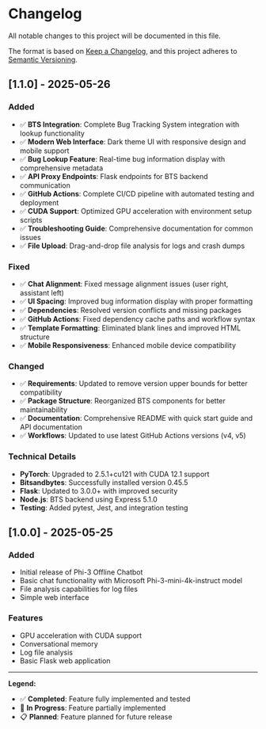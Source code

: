 # Changelog

All notable changes to this project will be documented in this file.

The format is based on [Keep a Changelog](https://keepachangelog.com/en/1.0.0/),
and this project adheres to [Semantic Versioning](https://semver.org/spec/v2.0.0.html).

## [1.1.0] - 2025-05-26

### Added
- ✅ **BTS Integration**: Complete Bug Tracking System integration with lookup functionality
- ✅ **Modern Web Interface**: Dark theme UI with responsive design and mobile support
- ✅ **Bug Lookup Feature**: Real-time bug information display with comprehensive metadata
- ✅ **API Proxy Endpoints**: Flask endpoints for BTS backend communication
- ✅ **GitHub Actions**: Complete CI/CD pipeline with automated testing and deployment
- ✅ **CUDA Support**: Optimized GPU acceleration with environment setup scripts
- ✅ **Troubleshooting Guide**: Comprehensive documentation for common issues
- ✅ **File Upload**: Drag-and-drop file analysis for logs and crash dumps

### Fixed
- ✅ **Chat Alignment**: Fixed message alignment issues (user right, assistant left)
- ✅ **UI Spacing**: Improved bug information display with proper formatting
- ✅ **Dependencies**: Resolved version conflicts and missing packages
- ✅ **GitHub Actions**: Fixed dependency cache paths and workflow syntax
- ✅ **Template Formatting**: Eliminated blank lines and improved HTML structure
- ✅ **Mobile Responsiveness**: Enhanced mobile device compatibility

### Changed
- ✅ **Requirements**: Updated to remove version upper bounds for better compatibility
- ✅ **Package Structure**: Reorganized BTS components for better maintainability
- ✅ **Documentation**: Comprehensive README with quick start guide and API documentation
- ✅ **Workflows**: Updated to use latest GitHub Actions versions (v4, v5)

### Technical Details
- **PyTorch**: Upgraded to 2.5.1+cu121 with CUDA 12.1 support
- **Bitsandbytes**: Successfully installed version 0.45.5
- **Flask**: Updated to 3.0.0+ with improved security
- **Node.js**: BTS backend using Express 5.1.0
- **Testing**: Added pytest, Jest, and integration testing

## [1.0.0] - 2025-05-25

### Added
- Initial release of Phi-3 Offline Chatbot
- Basic chat functionality with Microsoft Phi-3-mini-4k-instruct model
- File analysis capabilities for log files
- Simple web interface

### Features
- GPU acceleration with CUDA support
- Conversational memory
- Log file analysis
- Basic Flask web application

---

**Legend:**
- ✅ **Completed**: Feature fully implemented and tested
- 🚧 **In Progress**: Feature partially implemented
- 📋 **Planned**: Feature planned for future release
